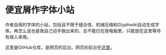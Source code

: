 # 便宜屑作字体小站
作者自用的字体的小站，包括且不限于缝合怪、机械压缩和Glyphwiki自动生成字体。再怎么说也是我自己动手做出来的，总不能烂在我电脑里，只能放在这里等待有缘人来用。

这里是GitHub仓库，是网页的后台。网页的前台在[这里](https://guikanntschjov.github.io/CheapFonts/)。